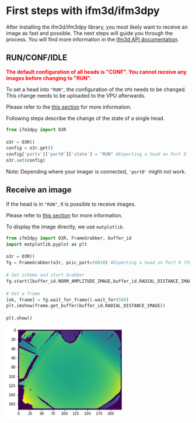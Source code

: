 # First steps with ifm3d/ifm3dpy

After installing the ifm3d/ifm3dpy library, you most likely want to receive an image as fast and possible. The next steps will guide you through the process. You will find more information in the [ifm3d API documentation](ifm3d/doc/sphinx/index:ifm3d%20library).

## RUN/CONF/IDLE

**<font color="red"> The default configuration of all heads is "CONF". You cannot receive any images before changing to "RUN".</font>**

To set a head into `"RUN"`, the configuration of the `VPU` needs to be changed. This change needs to be uploaded to the VPU afterwards.

Please refer to the [this section](ifm3d/doc/sphinx/content/examples/o3r/configuration/configuration:How%20to%3A%20configure%20the%20camera) for more information.

Following steps describe the change of the state of a single head.

```python
from ifm3dpy import O3R

o3r = O3R()
config = o3r.get()
config['ports']['port0']['state'] = "RUN" #Expecting a head on Port 0
o3r.set(config)
```

Note: Depending where your imager is connected, `'port0'` might not work.

## Receive an image

If the head is in `"RUN"`, it is possible to receive images.

Please refer to [this section](ifm3d/doc/sphinx/content/examples/o3r/getting_data/getting_data:How%20to%3A%20receive%20an%20image) for more information.

To display the image directly, we use `matplotlib`.

```python
from ifm3dpy import O3R, FrameGrabber, buffer_id
import matplotlib.pyplot as plt

o3r = O3R()
fg = FrameGrabber(o3r, pcic_port=50010) #Expecting a head on Port 0 (Port 0 == 50010)

# Set schema and start Grabber
fg.start([buffer_id.NORM_AMPLITUDE_IMAGE,buffer_id.RADIAL_DISTANCE_IMAGE,buffer_id.XYZ])

# Get a frame
[ok, frame] = fg.wait_for_frame().wait_for(500)
plt.imshow(frame.get_buffer(buffer_id.RADIAL_DISTANCE_IMAGE))

plt.show()
```

![distance image](./resources/picture.png "Distance image")
